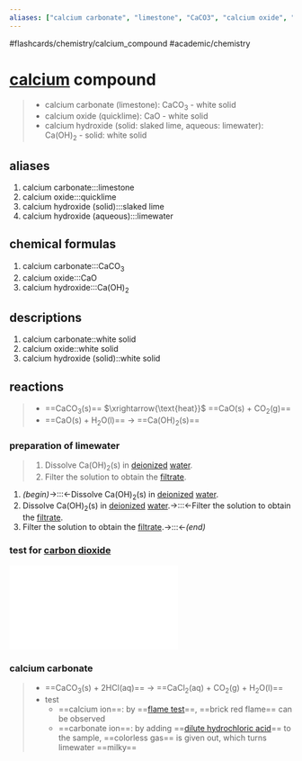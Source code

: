 ```yaml
---
aliases: ["calcium carbonate", "limestone", "CaCO3", "calcium oxide", "quicklime", "CaO", "calcium hydroxide", "Ca(OH)2", "slaked lime", "limewater"]
---
```


#flashcards/chemistry/calcium_compound #academic/chemistry

# [calcium](calcium) compound

> - calcium carbonate (limestone): CaCO<sub>3</sub> - white solid
> - calcium oxide (quicklime): CaO - white solid
> - calcium hydroxide (solid: slaked lime, aqueous: limewater): Ca(OH)<sub>2</sub> - solid: white solid

## aliases
1. calcium carbonate:::limestone <!--SR:!2022-11-12,145,258!2023-04-02,164,299-->
2. calcium oxide:::quicklime <!--SR:!2023-03-18,208,238!2023-01-22,153,230-->
3. calcium hydroxide (solid):::slaked lime <!--SR:!2022-11-05,10,230!2022-11-11,81,230-->
4. calcium hydroxide (aqueous):::limewater <!--SR:!2022-11-03,14,210!2023-01-21,217,279-->

## chemical formulas
1. calcium carbonate:::CaCO<sub>3</sub> <!--SR:!2023-01-06,202,317!2023-02-02,223,318-->
2. calcium oxide:::CaO <!--SR:!2022-11-17,194,310!2023-06-22,369,330-->
3. calcium hydroxide:::Ca(OH)<sub>2</sub> <!--SR:!2023-06-19,301,270!2024-03-08,564,339-->

## descriptions
1. calcium carbonate::white solid <!--SR:!2023-06-04,286,278-->
2. calcium oxide::white solid <!--SR:!2023-04-10,231,258-->
3. calcium hydroxide (solid)::white solid <!--SR:!2022-11-20,151,259-->

## reactions
> - ==CaCO<sub>3</sub>(s)== $\xrightarrow{\text{heat}}$ ==CaO(s) + CO<sub>2</sub>(g)==
> - ==CaO(s) + H<sub>2</sub>O(l)== → ==Ca(OH)<sub>2</sub>(s)== <!--SR:!2022-11-30,165,250!2024-01-01,438,290!2023-04-06,227,257!2023-10-21,366,279-->

### preparation of limewater
> 1. Dissolve Ca(OH)<sub>2</sub>(s) in [deionized](deionized) [water](water).
> 2. Filter the solution to obtain the [filtrate](filtrate).
1. _(begin)_→:::←Dissolve Ca(OH)<sub>2</sub>(s) in [deionized](deionized) [water](water). <!--SR:!2023-10-03,348,250!2023-04-04,289,338-->
2. Dissolve Ca(OH)<sub>2</sub>(s) in [deionized](deionized) [water](water).→:::←Filter the solution to obtain the [filtrate](filtrate). <!--SR:!2022-12-08,160,230!2022-11-05,140,261-->
3. Filter the solution to obtain the [filtrate](filtrate).→:::←_(end)_ <!--SR:!2023-02-26,240,319!2022-11-02,56,259-->

### test for [carbon dioxide](carbon%20dioxide)
![](carbon%20dioxide.md#calcium%20carbonate%20calcium%2020compound%20md)

### calcium carbonate
> - ==CaCO<sub>3</sub>(s) + 2HCl(aq)== → ==CaCl<sub>2</sub>(aq) + CO<sub>2</sub>(g) + H<sub>2</sub>O(l)==
> - test
>     - ==calcium ion==: by ==[flame test](flame%20test)==, ==brick red flame== can be observed
>     - ==carbonate ion==: by adding ==[dilute hydrochloric acid](dilute%20hydrochloric%20acid)== to the sample, ==colorless gas== is given out, which turns limewater ==milky== <!--SR:!2023-06-06,288,270!2023-09-23,338,250!2022-11-02,137,258!2023-04-16,237,258!2023-04-12,233,258!2023-04-13,234,259!2023-03-25,215,250!2023-02-16,119,230!2023-05-21,272,279-->
